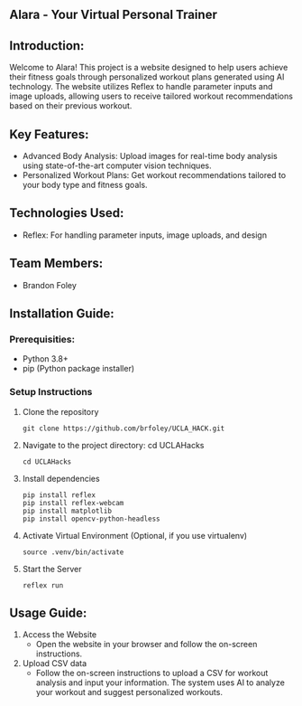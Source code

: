 ## Alara - Your Virtual Personal Trainer

## Introduction:
Welcome to Alara! This project is a website designed to help users achieve their fitness goals through personalized workout plans generated using AI technology. The website utilizes Reflex to handle parameter inputs and image uploads, allowing users to receive tailored workout recommendations based on their previous workout.

## Key Features:
- Advanced Body Analysis: Upload images for real-time body analysis using state-of-the-art computer vision techniques.
- Personalized Workout Plans: Get workout recommendations tailored to your body type and fitness goals.

## Technologies Used:
- Reflex: For handling parameter inputs, image uploads, and design

## Team Members:
- Brandon Foley

## Installation Guide:
### Prerequisities:
- Python 3.8+
- pip (Python package installer)
### Setup Instructions
1. Clone the repository
   ```
   git clone https://github.com/brfoley/UCLA_HACK.git
   ```
3. Navigate to the project directory: cd UCLAHacks
   ```
   cd UCLAHacks
   ```
3. Install dependencies
   ```
   pip install reflex
   pip install reflex-webcam
   pip install matplotlib
   pip install opencv-python-headless
   ```
5. Activate Virtual Environment (Optional, if you use virtualenv)
   ```
   source .venv/bin/activate
   ```
7. Start the Server
   ```
   reflex run
   ```
## Usage Guide:
1. Access the Website
   - Open the website in your browser and follow the on-screen instructions.
2. Upload CSV data
   - Follow the on-screen instructions to upload a CSV for workout analysis and input your information. The system uses AI to analyze your workout and suggest personalized workouts.
